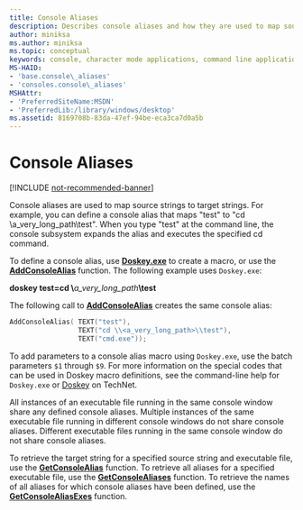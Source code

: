 ```yaml
---
title: Console Aliases
description: Describes console aliases and how they are used to map source strings to target strings.
author: miniksa
ms.author: miniksa
ms.topic: conceptual
keywords: console, character mode applications, command line applications, terminal applications, console api
MS-HAID:
- 'base.console\_aliases'
- 'consoles.console\_aliases'
MSHAttr:
- 'PreferredSiteName:MSDN'
- 'PreferredLib:/library/windows/desktop'
ms.assetid: 8169708b-83da-47ef-94be-eca3ca7d0a5b
---
```


# Console Aliases

[!INCLUDE [not-recommended-banner](./includes/not-recommended-banner.md)]

Console aliases are used to map source strings to target strings. For example, you can define a console alias that maps "test" to "cd \\a\_very\_long\_path\\test". When you type "test" at the command line, the console subsystem expands the alias and executes the specified cd command.

To define a console alias, use [**Doskey.exe**](https://docs.microsoft.com/windows-server/administration/windows-commands/doskey) to create a macro, or use the [**AddConsoleAlias**](addconsolealias.md) function. The following example uses `Doskey.exe`:

**doskey test=cd \\**<em>a\_very\_long\_path</em>**\\test**

The following call to [**AddConsoleAlias**](addconsolealias.md) creates the same console alias:

``` C
AddConsoleAlias( TEXT("test"),
                 TEXT("cd \\<a_very_long_path>\\test"),
                 TEXT("cmd.exe"));
```

To add parameters to a console alias macro using `Doskey.exe`, use the batch parameters `$1` through `$9`. For more information on the special codes that can be used in Doskey macro definitions, see the command-line help for `Doskey.exe` or [Doskey](https://go.microsoft.com/fwlink/p/?linkid=196265) on TechNet.

All instances of an executable file running in the same console window share any defined console aliases. Multiple instances of the same executable file running in different console windows do not share console aliases. Different executable files running in the same console window do not share console aliases.

To retrieve the target string for a specified source string and executable file, use the [**GetConsoleAlias**](getconsolealias.md) function. To retrieve all aliases for a specified executable file, use the [**GetConsoleAliases**](getconsolealiases.md) function. To retrieve the names of all aliases for which console aliases have been defined, use the [**GetConsoleAliasExes**](getconsolealiasexes.md) function.
